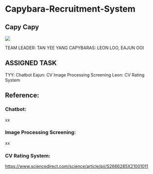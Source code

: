 # Capybara-Recruitment-System
## Capy Capy
<img src="https://i.redd.it/0hgbx636otjb1.jpg">


TEAM LEADER: TAN YEE YANG
CAPYBARAS: LEON LOO, EAJUN OOI

## ASSIGNED TASK
TYY: Chatbot
Eajun: CV Image Processing Screening
Leon: CV Rating System

## Reference:
### Chatbot:
xx

### Image Processing Screening:
xx


### CV Rating System:
https://www.sciencedirect.com/science/article/pii/S2666285X21001011
